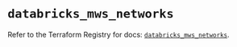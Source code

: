 # `databricks_mws_networks`

Refer to the Terraform Registry for docs: [`databricks_mws_networks`](https://registry.terraform.io/providers/databricks/databricks/1.39.0/docs/resources/mws_networks).
